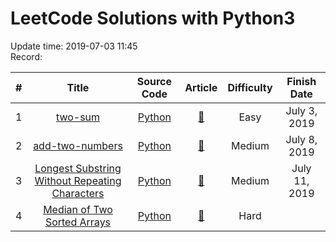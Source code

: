 # LeetCode Solutions with Python3
Update time:  2019-07-03 11:45 <br>
Record: <br>

| # | Title | Source Code | Article | Difficulty | Finish Date |
|:---:|:---:|:---:|:---:|:---:|:---:|
|1|[two-sum](https://leetcode.com/problems/two-sum)|[Python](https://github.com/iamyuqi/LeetCode/blob/master/Solutions/001_two_sum.py)|[:bookmark_tabs:](https://leetcode.com/articles/two-sum/)|Easy|July 3, 2019
|2|[add-two-numbers](https://leetcode.com/problems/add-two-numbers)|[Python](https://github.com/iamyuqi/LeetCode/blob/master/Solutions/002_add_two_numbers.py)|[:bookmark_tabs:](https://leetcode.com/articles/add-two-numbers/)|Medium|July 8, 2019
|3|[Longest Substring Without Repeating Characters](https://leetcode.com/problems/longest-substring-without-repeating-characters/)|[Python](https://github.com/iamyuqi/LeetCode/blob/master/Solutions/003_longest_substring_without_repeating_characters.py)|[:bookmark_tabs:](https://leetcode.com/articles/longest-substring-without-repeating-characters/)|Medium|July 11, 2019
|4|[Median of Two Sorted Arrays](https://leetcode.com/problems/median-of-two-sorted-arrays/)|[Python](https://github.com/iamyuqi/LeetCode/blob/master/Solutions/004_median_of_two_sorted_arrays.py)|[:bookmark_tabs:](https://leetcode.com/articles/median-of-two-sorted-arrays/)|Hard|
